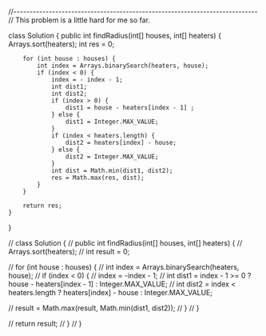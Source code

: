 //----------------------------------------------------------------------------
// This problem is a little hard for me so far.

class Solution {
    public int findRadius(int[] houses, int[] heaters) {
        Arrays.sort(heaters);
        int res = 0;
        
        for (int house : houses) {
            int index = Arrays.binarySearch(heaters, house);
            if (index < 0) {
                index = - index - 1;
                int dist1;
                int dist2;
                if (index > 0) {
                    dist1 = house - heaters[index - 1] ;
                } else {
                    dist1 = Integer.MAX_VALUE;
                }
                if (index < heaters.length) {
                    dist2 = heaters[index] - house;
                } else {
                    dist2 = Integer.MAX_VALUE;
                }
                int dist = Math.min(dist1, dist2);
                res = Math.max(res, dist);
            }   
        }
        
        return res;
    }
}

// class Solution {
//     public int findRadius(int[] houses, int[] heaters) {
//         Arrays.sort(heaters);
//         int result = 0;

//         for (int house : houses) {
//             int index = Arrays.binarySearch(heaters, house);
//             if (index < 0) {
//                 index = -index - 1;
//                 int dist1 = index - 1 >= 0 ? house - heaters[index - 1] : Integer.MAX_VALUE;
//                 int dist2 = index < heaters.length ? heaters[index] - house : Integer.MAX_VALUE;

//                 result = Math.max(result, Math.min(dist1, dist2));
//             }
//         }

//         return result;
//     }
// }
